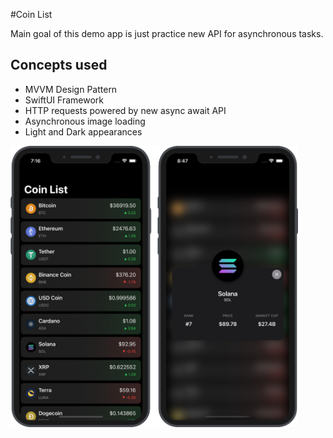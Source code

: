 #Coin List

Main goal of this demo app is just practice new API for asynchronous tasks.

## Concepts used
* MVVM Design Pattern
* SwiftUI Framework
* HTTP requests powered by new async await API
* Asynchronous image loading
* Light and Dark appearances

<img src="https://github.com/robertpinl/CoinList/blob/main/ReadmeAssets/CoinListScreenshot.png" height="450" />
